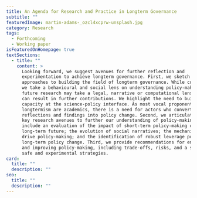 ```yaml
---
title: An Agenda for Research and Practice in Longterm Governance
subtitle: ""
featuredImage: martin-adams-_ozcl4xcprw-unsplash.jpg
category: Research
tags:
  - Forthcoming
  - Working paper
isFeaturedOnHomepage: true
textSections:
  - title: ""
    content: >
      Looking forward, we suggest avenues for further reflection and
      experimentation to achieve longterm governance. First, we sketch
      approaches to building the field of longterm governance. While currently,
      we take a behavioural and social lens on understanding policy-making,
      future research may take a legal, narrative or computational lens, which
      can result in further contributions. We highlight the need to build
      capacity at the science-policy interface. As most vocal proponents of
      longtermism are academics, there is a need for actors who convert
      reflections and findings into policy change. Second, we articulate four
      key research avenues to further our understanding of policy-making. We
      include an evaluation of the impact of short-term policy-making on the
      long-term future; the evolution of social narratives; the mechanisms that
      drive policy-making; and the identification of robust leverage points for
      long-term policy change. Third, we provide recommendations for engaging in
      and improving policy-making, including trade-offs, risks, and a set of
      safe and experimental strategies.
card:
  title: ""
  description: ""
seo:
  title: ""
  description: ""
---
```

